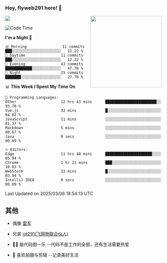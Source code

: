 ### Hey, flyweb291 here! 👋

![](https://metrics.lecoq.io/cherry291?template=classic&config.timezone=Asia%2FShanghai)
<img align='right' src="https://media.giphy.com/media/M9gbBd9nbDrOTu1Mqx/giphy.gif" width="230">
<!-- ![](https://github-readme-stats-ouuan.vercel.app/api?username=flyweb291&theme=dark&show_icons=true) -->

<!--START_SECTION:waka-->
![Code Time](http://img.shields.io/badge/Code%20Time-956%20hrs%2049%20mins-blue)

**I'm a Night 🦉** 

```text
🌞 Morning                11 commits          ███░░░░░░░░░░░░░░░░░░░░░░   12.22 % 
🌆 Daytime                11 commits          ███░░░░░░░░░░░░░░░░░░░░░░   12.22 % 
🌃 Evening                43 commits          ████████████░░░░░░░░░░░░░   47.78 % 
🌙 Night                  25 commits          ███████░░░░░░░░░░░░░░░░░░   27.78 % 
```


📊 **This Week I Spent My Time On** 

```text
💬 Programming Languages: 
Other                    12 hrs 43 mins      ███████████████████████░░   93.70 % 
Vue.js                   32 mins             █░░░░░░░░░░░░░░░░░░░░░░░░   04.02 % 
JavaScript               11 mins             ░░░░░░░░░░░░░░░░░░░░░░░░░   01.37 % 
Markdown                 5 mins              ░░░░░░░░░░░░░░░░░░░░░░░░░   00.67 % 
Java                     0 secs              ░░░░░░░░░░░░░░░░░░░░░░░░░   00.09 % 

🔥 Editors: 
Edge                     11 hrs 40 mins      █████████████████████░░░░   85.94 % 
Chrome                   1 hr 21 mins        ███░░░░░░░░░░░░░░░░░░░░░░   10.03 % 
WebStorm                 32 mins             █░░░░░░░░░░░░░░░░░░░░░░░░   03.94 % 
IntelliJ IDEA            0 secs              ░░░░░░░░░░░░░░░░░░░░░░░░░   00.09 % 
```


 Last Updated on 2025/03/06 18:54:13 UTC
<!--END_SECTION:waka-->

<!--
**flyweb291/数字游牧人** is a ✨ _special_ ✨ repository because its `README.md` (this file) appears on your GitHub profile.

Here are some ideas to get you started:

- 🔭 I’m currently working on ...
- 🌱 I’m currently learning ...
- 👯 I’m looking to collaborate on ...
- 🤔 I’m looking for help with ...
- 💬 Ask me about ...
- 📫 How to reach me: ...
- 😄 Pronouns: ...
- ⚡ Fun fact: ...
-->

 ## 其他
 
- 偶像 [雷军](https://weibo.com/u/1749127163)
- 兄弟 [iot291(飞网物联合伙人)](https://github.com/iot291)

- 👨‍💻 敲代码图一乐    --代码不是工作的全部，还有生活需要热爱
- 🎥 喜欢拍摄与剪辑  --记录美好生活
